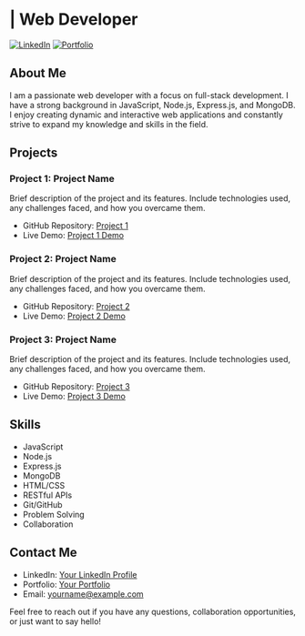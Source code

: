 # <Your Name> | Web Developer

[![LinkedIn](https://img.shields.io/badge/LinkedIn-Connect-blue.svg)](https://www.linkedin.com/in/yourlinkedinprofile)
[![Portfolio](https://img.shields.io/badge/Portfolio-Visit-1abc9c.svg)](https://www.yourportfolio.com)

## About Me

I am a passionate web developer with a focus on full-stack development. I have a strong background in JavaScript, Node.js, Express.js, and MongoDB. I enjoy creating dynamic and interactive web applications and constantly strive to expand my knowledge and skills in the field.

## Projects

### Project 1: Project Name

Brief description of the project and its features. Include technologies used, any challenges faced, and how you overcame them.

- GitHub Repository: [Project 1](https://github.com/yourusername/project1)
- Live Demo: [Project 1 Demo](https://www.project1demo.com)

### Project 2: Project Name

Brief description of the project and its features. Include technologies used, any challenges faced, and how you overcame them.

- GitHub Repository: [Project 2](https://github.com/yourusername/project2)
- Live Demo: [Project 2 Demo](https://www.project2demo.com)

### Project 3: Project Name

Brief description of the project and its features. Include technologies used, any challenges faced, and how you overcame them.

- GitHub Repository: [Project 3](https://github.com/yourusername/project3)
- Live Demo: [Project 3 Demo](https://www.project3demo.com)

## Skills

- JavaScript
- Node.js
- Express.js
- MongoDB
- HTML/CSS
- RESTful APIs
- Git/GitHub
- Problem Solving
- Collaboration

## Contact Me

- LinkedIn: [Your LinkedIn Profile](https://www.linkedin.com/in/yourlinkedinprofile)
- Portfolio: [Your Portfolio](https://www.yourportfolio.com)
- Email: yourname@example.com

Feel free to reach out if you have any questions, collaboration opportunities, or just want to say hello!

